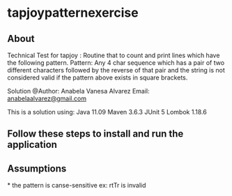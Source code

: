 # tapjoypatternexercise


<h2>About</h2>
Technical Test for tapjoy : Routine that to count and print lines which have the following pattern. 
Pattern: Any 4 char sequence which has a pair of two different characters followed by the reverse of that pair and the string is not considered valid if the pattern above exists in square brackets.


Solution @Author: Anabela Vanesa Alvarez Email: anabelaalvarez@gmail.com

This is a solution using: Java 11.09 Maven 3.6.3 JUnit 5 Lombok 1.18.6 


<h2>Follow these steps to install and run the application</h2>



<h2>Assumptions</h2>
 * the pattern is canse-sensitive  ex: rtTr is invalid
